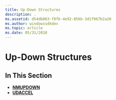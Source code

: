 ```yaml
---
title: Up-Down Structures
description: .
ms.assetid: d54db063-f0fb-4e92-856b-3d1f967b2a20
ms.author: windowssdkdev
ms.topic: article
ms.date: 05/31/2018
---
```


# Up-Down Structures

## In This Section

-   [**NMUPDOWN**](/windows/desktop/api/Commctrl/ns-commctrl-_nm_updown)
-   [**UDACCEL**](/windows/desktop/api/Commctrl/ns-commctrl-_udaccel)

 

 




